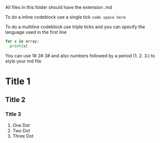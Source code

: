 All files in this folder should have the extension  .md

To do a inline codeblock use a single tick
`code space here`

To do a multiline codeblock use triple ticks and you can specify the language used in the first line

```python
for x in array:
  print(x)
```
You can use 1# 2# 3# and also numbers followed by a period (1. 2. 3.) to style your md file

# Title 1
## Title 2
### Title 3

1. One Dot
2. Two Dot
3. Three Dot
